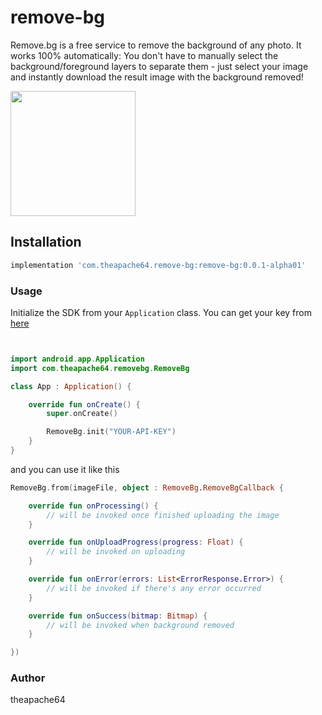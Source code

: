 # remove-bg
Remove.bg is a free service to remove the background of any photo. It works 100% automatically: You don't have to manually select the background/foreground layers to separate them - just select your image and instantly download the result image with the background removed!

<img src="https://raw.githubusercontent.com/theapache64/remove-bg/master/demo.gif" width="200">

## Installation

```gradle
implementation 'com.theapache64.remove-bg:remove-bg:0.0.1-alpha01'
```

### Usage

Initialize the SDK from your `Application` class. You can get your key from [here](https://www.remove.bg/profile#api-key)

```kotlin


import android.app.Application
import com.theapache64.removebg.RemoveBg

class App : Application() {

    override fun onCreate() {
        super.onCreate()

        RemoveBg.init("YOUR-API-KEY")
    }
}
```

and you can use it like this

```kotlin
RemoveBg.from(imageFile, object : RemoveBg.RemoveBgCallback {

    override fun onProcessing() {
        // will be invoked once finished uploading the image
    }

    override fun onUploadProgress(progress: Float) {
        // will be invoked on uploading 
    }

    override fun onError(errors: List<ErrorResponse.Error>) {
        // will be invoked if there's any error occurred
    }

    override fun onSuccess(bitmap: Bitmap) {
        // will be invoked when background removed 
    }

})
```

### Author

theapache64

